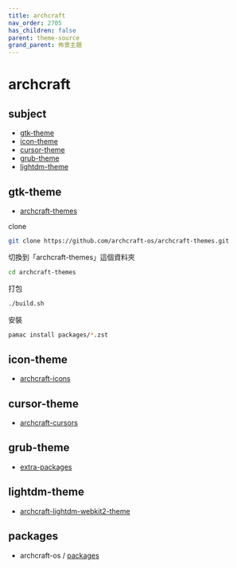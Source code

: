 ```yaml
---
title: archcraft
nav_order: 2705
has_children: false
parent: theme-source
grand_parent: 佈景主題
---
```



# archcraft


## subject

* [gtk-theme](#gtk-theme)
* [icon-theme](#icon-theme)
* [cursor-theme](#cursor-theme)
* [grub-theme](#grub-theme)
* [lightdm-theme](#lightdm-theme)


## gtk-theme

* [archcraft-themes](https://github.com/archcraft-os/archcraft-themes)

clone

``` sh
git clone https://github.com/archcraft-os/archcraft-themes.git
```

切換到「archcraft-themes」這個資料夾

``` sh
cd archcraft-themes
```

打包

``` sh
./build.sh
```

安裝

``` sh
pamac install packages/*.zst
```



## icon-theme

* [archcraft-icons](https://github.com/archcraft-os/archcraft-icons)

## cursor-theme

* [archcraft-cursors](https://github.com/archcraft-os/archcraft-cursors)

## grub-theme

* [extra-packages](https://github.com/archcraft-os/extra-packages)

## lightdm-theme

* [archcraft-lightdm-webkit2-theme](https://github.com/archcraft-os/extra-packages/tree/main/archcraft-lightdm-webkit2-theme)


## packages

* archcraft-os / [packages](https://github.com/archcraft-os/packages/tree/main/x86_64)
